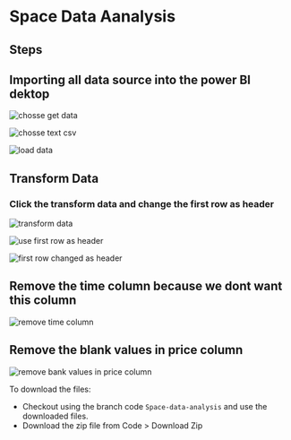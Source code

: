 # Space Data Aanalysis

## **Steps**
## Importing all data source into the power BI dektop


![chosse get data](https://github.com/user-attachments/assets/8ae2dcb1-5f07-45a9-aa87-213eb89e045e)

![chosse text csv](https://github.com/user-attachments/assets/82e82609-911e-4a8e-b4ef-6c6714de9bb0)

![load data](https://github.com/user-attachments/assets/6ddeb02f-a4bd-4164-9aac-d87c473caf41)

## Transform Data
### Click the transform data and change the first row as header
![transform data](https://github.com/user-attachments/assets/a6f5165e-9eaf-4e71-81e5-31e9c117f59a)

![use first row as header](https://github.com/user-attachments/assets/90d1dcfd-bb46-4a1d-a031-fb2b46951935)

![first row changed as header](https://github.com/user-attachments/assets/23fed0df-52c3-445e-bc77-866f3119624f)

## Remove the time column because we dont want this column

![remove time column](https://github.com/user-attachments/assets/cbc0b710-3a3e-4056-ad9e-68ad0e8db882)

## Remove the blank values in price column

![remove bank values in price column](https://github.com/user-attachments/assets/da33c6eb-9a66-45d8-8a88-a5d9869eeb0d)


 


To download the files:
- Checkout using the branch code `Space-data-analysis` and use the downloaded files.
- Download the zip file from Code > Download Zip 
